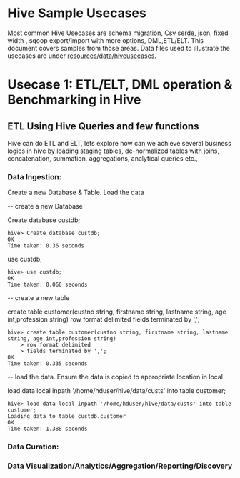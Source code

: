# Hive Sample Usecases

Most common Hive Usecases are schema migration, Csv serde, json, fixed width , sqoop export/import with more options,
DML,ETL/ELT. This document covers samples from those areas. Data files used to illustrate the usecases are under [resources/data/hiveusecases](resources/data/hiveusecases).

# Usecase 1: ETL/ELT, DML operation & Benchmarking in Hive

## ETL Using Hive Queries and few functions

Hive can do ETL and ELT, lets explore how can we achieve several business logics in hive by loading
staging tables, de-normalized tables with joins, concatenation, summation, aggregations, analytical
queries etc.,

### Data Ingestion:

Create a new Database & Table. Load the data

-- create a new Database

Create database custdb;

``` 
hive> Create database custdb;
OK
Time taken: 0.36 seconds

```

use custdb;

``` 
hive> use custdb;
OK
Time taken: 0.066 seconds

```

-- create a new table

create table customer(custno string, firstname string, lastname string, age int,profession string)
row format delimited 
fields terminated by ',';

``` 
hive> create table customer(custno string, firstname string, lastname string, age int,profession string)
    > row format delimited 
    > fields terminated by ',';
OK
Time taken: 0.335 seconds

```

-- load the data. Ensure the data is copied to appropriate location in local 

load data local inpath '/home/hduser/hive/data/custs' into table customer;

``` 
hive> load data local inpath '/home/hduser/hive/data/custs' into table customer;
Loading data to table custdb.customer
OK
Time taken: 1.388 seconds

```
### Data Curation:


### Data Visualization/Analytics/Aggregation/Reporting/Discovery


